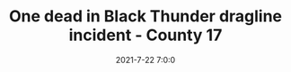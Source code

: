 ---
"title": "One dead in Black Thunder dragline incident - County 17"
"date": "2021-7-22 7:0:0"
"feed_name": "GOOGLENEWSMINING"
"feed_website": "https://news.google.com/search?q=mining%2Bincident&hl=en-US&gl=US&ceid=US:en"
"feed_rss": "https://news.google.com/rss/search?q=mining%2Bincident&hl=en-US&gl=US&ceid=US:en"
"link": "https://county17.com/2021/07/22/one-dead-in-black-thunder-dragline-incident/"
"file": "_posts/2021-1-1-b3d759212bb5bc02f67920569963c07b2b24279b.md"
"accident": "1"
"drilling": "1"
"dead": "1"
"injured": "0"
---